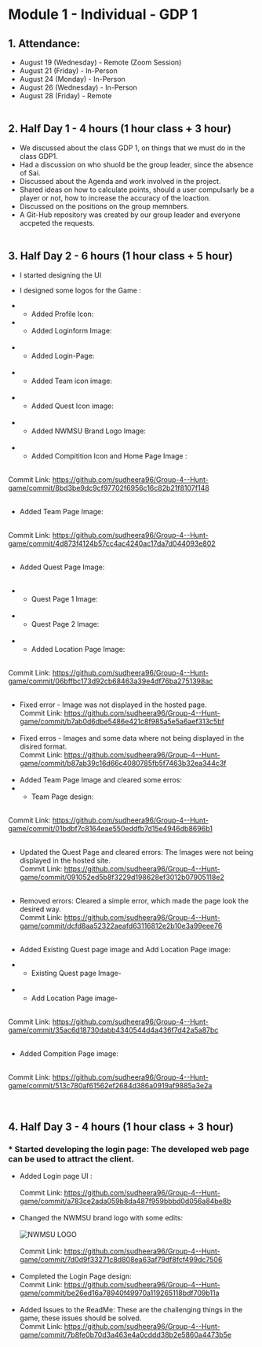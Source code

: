 # Module 1 - Individual - GDP 1 <br>
## 1. Attendance:
* August 19 (Wednesday) - Remote (Zoom Session)
* August 21 (Friday) - In-Person 
* August 24 (Monday) - In-Person
* August 26 (Wednesday) - In-Person
* August 28 (Friday) - Remote  <br>  <br> 

## 2. Half Day 1 - 4 hours (1 hour class + 3 hour) 
* We discussed about the class GDP 1, on things that we must do in the class GDP1.
* Had a discussion on who shuold be the group leader, since the absence of Sai.
* Discussed about the Agenda and work involved in the project.
* Shared ideas on how to calculate points, should a user compulsarly be a player or not, how to increase the accuracy of the loaction.
* Discussed on the positions on the group memnbers.
* A Git-Hub repository was created by our group leader and everyone accpeted the requests.  <br>  <br>

## 3. Half Day 2 -  6 hours (1 hour class + 5 hour)
* I started designing the UI 
* I designed some logos for the Game :
* * Added Profile Icon: <br> 
* * Added Loginform Image: <br> <br>

* * Added Login-Page: <br> <br>

* * Added Team icon image: <br> <br>

* * Added Quest Icon image: <br> <br>

* * Added NWMSU Brand Logo Image: <br> <br>

* * Added Compitition Icon and Home Page Image : <br> <br>


Commit Link: https://github.com/sudheera96/Group-4--Hunt-game/commit/8bd3be9dc9cf97702f6956c16c82b21f8107f148 <br> <br>
* Added Team Page Image: <br> <br>

Commit Link: https://github.com/sudheera96/Group-4--Hunt-game/commit/4d873f4124b57cc4ac4240ac17da7d044093e802  <br> <br>
* Added Quest Page Image: <br> <br>
* * Quest Page 1 Image: <br> <br>

* * Quest Page 2 Image: <br> <br>

* * Added Location Page Image: <br> <br>

Commit Link: https://github.com/sudheera96/Group-4--Hunt-game/commit/06bffbc173d92cb68463a39e4df76ba2751398ac <br> <br>
* Fixed error - Image was not displayed in the hosted page. <br>
Commit Link: https://github.com/sudheera96/Group-4--Hunt-game/commit/b7ab0d6dbe5486e421c8f985a5e5a6aef313c5bf <br> <br>
* Fixed erros - Images and some data where not being displayed in the disired format. <br> 
Commit Link: https://github.com/sudheera96/Group-4--Hunt-game/commit/b87ab39c16d66c4080785fb5f7463b32ea344c3f <br> <br>
* Added Team Page Image and cleared some erros: <br> 
* * Team Page design: <br> <br>

Commit Link: https://github.com/sudheera96/Group-4--Hunt-game/commit/01bdbf7c8164eae550eddfb7d15e4946db8696b1 <br> <br>
* Updated the Quest Page and cleared errors: The Images were not being displayed in the hosted site. <br>
Commit Link: https://github.com/sudheera96/Group-4--Hunt-game/commit/091052ed5b8f3229d198628ef3012b07905118e2 <br> <br>
* Removed errors: Cleared a simple error, which made the page look the desired way. <br>
Commit Link: https://github.com/sudheera96/Group-4--Hunt-game/commit/dcfd8aa52322aeafd63116812e2b10e3a99eee76 <br> <br>
* Added Existing Quest page image and Add Location Page image: <br>
* * Existing Quest page Image- <br> <br>

* * Add Location Page image- <br> <br>

Commit Link: https://github.com/sudheera96/Group-4--Hunt-game/commit/35ac6d18730dabb4340544d4a436f7d42a5a87bc <br> <br>
* Added Compition Page image: <br> <br>

Commit Link: https://github.com/sudheera96/Group-4--Hunt-game/commit/513c780af61562ef2684d386a0919af9885a3e2a <br> <br> <br>

## 4. Half Day 3 - 4 hours (1 hour class + 3 hour)  <br>
### * Started developing the login page: The developed web page can be used to attract the client. <br>
* Added Login page UI : <br> <br>
Commit Link: https://github.com/sudheera96/Group-4--Hunt-game/commit/a783ce2ada059b8da487f959bbbd0d056a84be8b <br> <br>
* Changed the NWMSU brand logo with some edits:  <br> <br>
![NWMSU LOGO](https://raw.githubusercontent.com/sudheera96/Group-4--Hunt-game/master/folder/northwest-missouri-state-bearcats-logo.png) <br> <br>
Commit Link: https://github.com/sudheera96/Group-4--Hunt-game/commit/7d0d9f33271c8d808ea63af79df8fcf499dc7506 <br> <br>
* Completed the Login Page design: <br>
Commit Link: https://github.com/sudheera96/Group-4--Hunt-game/commit/be26ed16a78940f49970a119265118bdf709b11a <br> <br>
* Added Issues to the ReadMe: These are the challenging things in the game, these issues should be solved. <br>
Commit Link: https://github.com/sudheera96/Group-4--Hunt-game/commit/7b8fe0b70d3a463e4a0cddd38b2e5860a4473b5e <br> <br>


